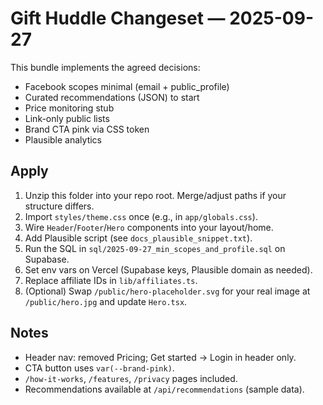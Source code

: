 # Gift Huddle Changeset — 2025-09-27

This bundle implements the agreed decisions:

- Facebook scopes minimal (email + public_profile)
- Curated recommendations (JSON) to start
- Price monitoring stub
- Link-only public lists
- Brand CTA pink via CSS token
- Plausible analytics

## Apply

1. Unzip this folder into your repo root. Merge/adjust paths if your structure differs.
2. Import `styles/theme.css` once (e.g., in `app/globals.css`).
3. Wire `Header`/`Footer`/`Hero` components into your layout/home.
4. Add Plausible script (see `docs_plausible_snippet.txt`).
5. Run the SQL in `sql/2025-09-27_min_scopes_and_profile.sql` on Supabase.
6. Set env vars on Vercel (Supabase keys, Plausible domain as needed).
7. Replace affiliate IDs in `lib/affiliates.ts`.
8. (Optional) Swap `/public/hero-placeholder.svg` for your real image at `/public/hero.jpg` and update `Hero.tsx`.

## Notes

- Header nav: removed Pricing; Get started → Login in header only.
- CTA button uses `var(--brand-pink)`.
- `/how-it-works`, `/features`, `/privacy` pages included.
- Recommendations available at `/api/recommendations` (sample data).
